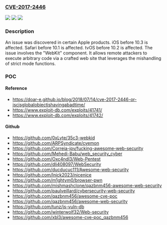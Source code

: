 ### [CVE-2017-2446](https://cve.mitre.org/cgi-bin/cvename.cgi?name=CVE-2017-2446)
![](https://img.shields.io/static/v1?label=Product&message=n%2Fa&color=blue)
![](https://img.shields.io/static/v1?label=Version&message=n%2Fa&color=blue)
![](https://img.shields.io/static/v1?label=Vulnerability&message=n%2Fa&color=brighgreen)

### Description

An issue was discovered in certain Apple products. iOS before 10.3 is affected. Safari before 10.1 is affected. tvOS before 10.2 is affected. The issue involves the "WebKit" component. It allows remote attackers to execute arbitrary code via a crafted web site that leverages the mishandling of strict mode functions.

### POC

#### Reference
- https://doar-e.github.io/blog/2018/07/14/cve-2017-2446-or-jscjsglobalobjectishavingabadtime/
- https://www.exploit-db.com/exploits/41741/
- https://www.exploit-db.com/exploits/41742/

#### Github
- https://github.com/0xLyte/35c3-webkid
- https://github.com/ARPSyndicate/cvemon
- https://github.com/Correia-jpv/fucking-awesome-web-security
- https://github.com/Mehedi-Babu/web_security_cyber
- https://github.com/Oxc4ndl3/Web-Pentest
- https://github.com/dli408097/WebSecurity
- https://github.com/ducducuc111/Awesome-web-security
- https://github.com/lnick2023/nicenice
- https://github.com/m1ghtym0/browser-pwn
- https://github.com/mishmashclone/qazbnm456-awesome-web-security
- https://github.com/paulveillard/cybersecurity-web-security
- https://github.com/qazbnm456/awesome-cve-poc
- https://github.com/qazbnm456/awesome-web-security
- https://github.com/tunz/js-vuln-db
- https://github.com/winterwolf32/Web-security
- https://github.com/xbl3/awesome-cve-poc_qazbnm456

